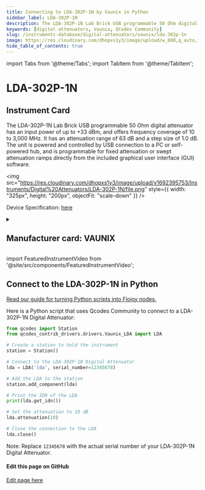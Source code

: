 ```yaml
---
title: Connecting to LDA-302P-1N by Vaunix in Python
sidebar_label: LDA-302P-1N
description: The LDA-302P-1N Lab Brick USB programmable 50 Ohm digital attenuator has an input power of up to +33 dBm, and offers frequency coverage of 10 to 3,000 MHz. It has an attenuation range of 63 dB and a step size of 1.0 dB. The unit is powered and controlled by USB connection to a PC or self-powered hub, and is programmable for fixed attenuation or swept attenuation ramps directly from the included graphical user interface (GUI) software.
keywords: [digital attenuators, Vaunix, QCodes Community]
slug: /instruments-database/digital-attenuators/vaunix/lda-302p-1n
image: https://res.cloudinary.com/dhopxs1y3/image/upload/w_600,q_auto,f_auto/v1692395753/Instruments/Digital%20Attenuators/LDA-302P-1N/file.jpg
hide_table_of_contents: true
---
```


import Tabs from '@theme/Tabs';
import TabItem from '@theme/TabItem';

# LDA-302P-1N

## Instrument Card

<div className="flex">

<div>

The LDA-302P-1N Lab Brick USB programmable 50 Ohm digital attenuator has an input power of up to +33 dBm, and offers frequency coverage of 10 to 3,000 MHz. It has an attenuation range of 63 dB and a step size of 1.0 dB. The unit is powered and controlled by USB connection to a PC or self-powered hub, and is programmable for fixed attenuation or swept attenuation ramps directly from the included graphical user interface (GUI) software.

</div>

<img src="https://res.cloudinary.com/dhopxs1y3/image/upload/v1692395753/Instruments/Digital%20Attenuators/LDA-302P-1N/file.png" style={{ width: "325px", height: "200px", objectFit: "scale-down" }} />

</div>

<div className="flex text-center">

<p>Device Specification: <a target="\_blank" href="https://vaunix.com/resources/digital%20attenuators-datasheet.pdf">here</a></p>

</div>

<details style={{ marginTop: "15px"}}>
<summary><h2>Manufacturer card: VAUNIX</h2></summary>

<img src="https://res.cloudinary.com/dhopxs1y3/image/upload/v1692125985/Instruments/Vendor%20Logos/Vaunix.png" style={{ width: "100%", height: "170px",objectFit: "scale-down" }} />

Vaunix Technology Corp. designs, manufactures, and services RF and microwave test equipment and digital radio communications products. Utilizing our deep RF and software engineering expertise, rooted in microwave radio and wireless equipment repair and testing, Vaunix developed the Lab Brick® family of electronic test products, which set a new standard for cost, size, and simplicity of wireless testing devices. Powered by a USB connection and controlled by easy-to-use, graphical-user-interface (GUI) software, Lab Bricks have been designed to meet the needs of wireless engineers and technicians who want to create flexible, customized system solutions either in the lab or in the field. We 've expanded our Lab Brick® family of electronic test products to include Attenuator Matrix solutions that double as Wireless [Handover Test Systems](https://vaunix.com/handover-test-systems/) to give our test technicians and product engineers the advanced capability to solve unique wireless _handover _testing challenges and bring affordability, functionality, reliability and simplicity to the microwave test bench.

<ul>
  <li>Headquarters: USA</li>
  <li>Yearly Revenue (millions, USD): 5.0</li>
  <li>Vendor Website: <a href="https://vaunix.com/">here</a></li>
</ul>
</details>

import FeaturedInstrumentVideo from '@site/src/components/FeaturedInstrumentVideo';

<FeaturedInstrumentVideo category='DIGITAL_ATTENUATORS' manufacturer='VAUNIX'></FeaturedInstrumentVideo>


## Connect to the LDA-302P-1N in Python

[Read our guide for turning Python scripts into Flojoy nodes.](https://docs.flojoy.ai/custom-nodes/creating-custom-node/)
<Tabs>

<TabItem value="Flojoy" label="Flojoy" className="flojoy-instrument-tabs">

<NodeCardCollection category='DIGITAL_ATTENUATORS' manufacturer='VAUNIX'></NodeCardCollection>

</TabItem>
<TabItem value="QCodes Community" label="QCodes Community">

Here is a Python script that uses Qcodes Community to connect to a LDA-302P-1N Digital Attenuator:

```python
from qcodes import Station
from qcodes_contrib_drivers.drivers.Vaunix_LDA import LDA

# Create a station to hold the instrument
station = Station()

# Connect to the LDA-302P-1N Digital Attenuator
lda = LDA('lda', serial_number=12345678)

# Add the LDA to the station
station.add_component(lda)

# Print the IDN of the LDA
print(lda.get_idn())

# Set the attenuation to 10 dB
lda.attenuation(10)

# Close the connection to the LDA
lda.close()
```

Note: Replace `12345678` with the actual serial number of your LDA-302P-1N Digital Attenuator.

</TabItem>
</Tabs>
<SectionBreak />

[//]: # (Edit page on GitHub)

#### Edit this page on GitHub

[Edit page here](https://github.com/flojoy-ai/docs/blob/main/docs/instruments-database/Digital%20Attenuators/LDA-302P-1N/LDA-302P-1N.md)
